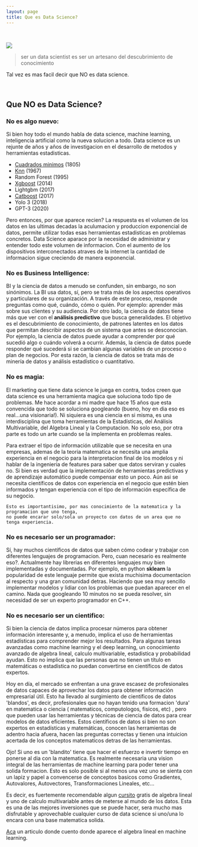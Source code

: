```yaml
---
layout: page
title: Que es Data Science?
---
```






<br>

![](https://images.squarespace-cdn.com/content/v1/5150aec6e4b0e340ec52710a/1364352051365-HZAS3CLBF7ABLE3F5OBY/ke17ZwdGBToddI8pDm48kB2M2-8_3EzuSSXvzQBRsa1Zw-zPPgdn4jUwVcJE1ZvWQUxwkmyExglNqGp0IvTJZUJFbgE-7XRK3dMEBRBhUpxPe_8B-x4gq2tfVez1FwLYYZXud0o-3jV-FAs7tmkMHY-a7GzQZKbHRGZboWC-fOc/Data_Science_VD.png?format=750w)


> ser un data scientist es ser un artesano del descubrimiento de conocimiento
                                              


Tal vez es mas facil decir que NO es data science.

<br>

## Que NO es Data Science?

### No es algo nuevo:

Si bien hoy todo el mundo habla de data science, machine learning, inteligencia artificial como la nueva solucion a todo. Data science es un rejunte de años y años de investigacion en el desarrollo de metodos y herramientas estadisticas. 

* [Cuadrados minimos](https://en.wikipedia.org/wiki/Least_squares) (1805)
* [Knn](https://en.wikipedia.org/wiki/K-nearest_neighbors_algorithm) (1967)
* Random Forest (1995)
* [Xgboost](https://xgboost.readthedocs.io/en/latest/) (2014)
* Lightgbm (2017)
* [Catboost](https://catboost.ai/) (2017)
* Yolo 3 (2018)
* GPT-3 (2020)

Pero entonces, por que aparece recien? La respuesta es el volumen de los datos en las ultimas decadas la aculumacion y produccion exponencial de datos, permite utilizar todas esas herramientas estadisticas en problemas concretos. Data Science aparace por la necesidad de administrar y entender todo este volumen de informacion. Con el aumento de los dispositivos interconectados atraves de la internet la cantidad de informacion sigue creciendo de manera exponencial.

### No es Business Intelligence:

BI y la ciencia de datos a menudo se confunden, sin embargo, no son sinónimos. La BI usa datos, sí, pero se trata más de los aspectos operativos y particulares de su organización. A través de este proceso, responde preguntas como qué, cuándo, cómo o quién. Por ejemplo: aprender más sobre sus clientes y su audiencia. Por otro lado, la ciencia de datos tiene más que ver con el **análisis predictivo** que busca generalidades. El objetivo es el descubrimiento de conocimiento, de patrones latentes en los datos que permitan describir aspectos de un sistema que antes se desconocian. Por ejemplo, la ciencia de datos puede ayudar a comprender por qué sucedió algo o cuándo volverá a ocurrir. Además, la ciencia de datos puede responder qué sucederá si se cambian algunas variables de un proceso o plan de negocios. Por esta razón, la ciencia de datos se trata más de minería de datos y análisis estadístico o cuantitativo. 

### No es magia:

El marketing que tiene data science le juega en contra, todos creen que data science es una herramienta magica que soluciona todo tipo de problemas. Me hace acordar a mi madre que hace 15 años que esta convencida que todo se soluciona googleando (bueno, hoy en dia eso es real...una visionaria!). Ni siquiera es una ciencia en si misma, es una interdisciplina que toma herramientas de la Estadísticas, del Análisis Multivariable, del Algebra Lineal  y la Computacion. No solo eso, por otra parte es todo un arte cuando se la implementa en problemas reales.

Para extraer el tipo de información utilizable que se necesita en una empresas, ademas de la teoria matematica se necesita una amplia experiencia en el negocio para la interpretacion final de los modelos y ni hablar de la ingenieria de features para saber que datos serviran y cuales no. Si bien es verdad que la implementación de herramientas predictivas y de aprendizaje automático puede compensar esto un poco. Aún asi se necesita científicos de datos con experiencia en el negocio que estén bien informados y tengan experiencia con el tipo de información específica de su negocio.

```
Esto es importantisimo, por mas conocimiento de la matematica y la programacion que uno tenga, 
no puede encarar solo/sola un proyecto con datos de un area que no tenga experiencia.
```

### No es necesario ser un programador:

Sí, hay muchos científicos de datos que saben cómo codear y trabajar con diferentes lenguajes de programacion. Pero, cuan necesario es realmente eso?. Actualmente hay librerias en diferentes lenguajes muy bien implementadas y documentadas. Por ejemplo, en python **sklearn** la popularidad de este lenguaje permite que exista muchisima documentacion al respecto y una gran comunidad detras. Haciendo que sea muy sencillo implementar modelos y lidiar con los problemas que puedan aparecer en el camino. Nada que googleando 10 minutos no se pueda resolver, sin necesidad de ser un experto programador en C++. 

### No es necesario ser un cientifico:

Si bien la ciencia de datos implica procesar números para obtener información interesante y, a menudo, implica el uso de herramientas estadísticas para comprender mejor los resultados. Para algunas tareas avanzadas como machine learning y el deep learning, un conocimiento avanzado de algebra lineal, calculo multivariable, estadistica y probabilidad ayudan. Esto no implica que las personas que no tienen un título en matemáticas o estadística no puedan convertirse en científicos de datos expertos.

Hoy en día, el mercado se enfrentan a una grave escasez de profesionales de datos capaces de aprovechar los datos para obtener información empresarial útil. Esto ha llevado al surgimiento de científicos de datos 'blandos', es decir, profesionales que no hayan tenido una formacion 'dura' en matematica o ciencia ( matematicos, computologos, fisicos, etc) , pero que pueden usar las herramientas y técnicas de ciencia de datos para crear modelos de datos eficientes. Estos científicos de datos si bien no son expertos en estadísticas y matemáticas, conocen las herramientas de adentro hacia afuera, hacen las preguntas correctas y tienen una intuicion acertada de los conceptos matematicos detras de las herramientas.

Ojo! Si uno es un 'blandito' tiene que hacer el esfuerzo e invertir tiempo en ponerse al dia con la matematica. Es realmente necesaria una vision integral de las herramientas de machine learning para poder tener una solida formacion. Esto es solo posible si al menos una vez uno se sienta con un lapiz y papel a convencerse de conceptos basicos como Gradientes, Autovalores, Autovectores, Transformaciones Lineales, etc... 

Es decir, es fuertemente recomendable algun [cursito](https://www.coursera.org/specializations/mathematics-machine-learning) gratis de algebra lineal y uno de calculo multivariable antes de meterse al mundo de los datos. Esta es una de las mejores inversiones que se puede hacer, sera mucho mas disfrutable y aprovechable cualquier curso de data science si uno/una lo encara con una base matematica solida.


[Aca](https://carabedo.github.io/lineal.html) un articulo donde cuento donde aparece el algebra lineal en machine learning.
